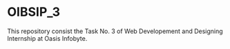 # OIBSIP_3
This repository consist the Task No. 3 of Web Developement and Designing Internship at Oasis Infobyte.
